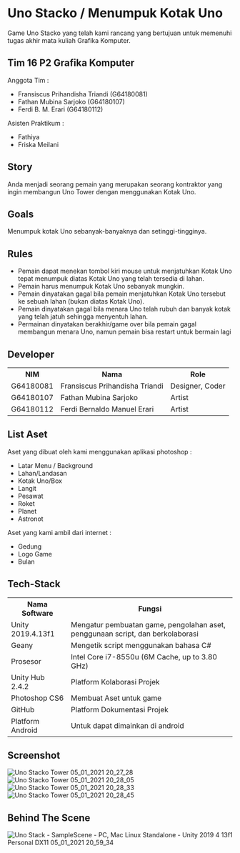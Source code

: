 # Uno Stacko / Menumpuk Kotak Uno
Game Uno Stacko yang telah kami rancang yang bertujuan untuk memenuhi tugas akhir mata kuliah Grafika Komputer.

## Tim 16 P2 Grafika Komputer

Anggota Tim :
- Fransiscus Prihandisha Triandi (G64180081)
- Fathan Mubina Sarjoko (G64180107)
- Ferdi B. M. Erari (G64180112)

Asisten Praktikum :
- Fathiya
- Friska Meilani

## Story
Anda menjadi seorang pemain yang merupakan seorang kontraktor yang ingin membangun Uno Tower dengan menggunakan Kotak Uno.

## Goals
Menumpuk kotak Uno sebanyak-banyaknya dan setinggi-tingginya.

## Rules
- Pemain dapat menekan tombol kiri mouse untuk menjatuhkan Kotak Uno tepat menumpuk diatas Kotak Uno yang telah tersedia di lahan.
- Pemain harus menumpuk Kotak Uno sebanyak mungkin.
- Pemain dinyatakan gagal bila pemain menjatuhkan Kotak Uno tersebut ke sebuah lahan (bukan diatas Kotak Uno).
- Pemain dinyatakan gagal bila menara Uno telah rubuh dan banyak kotak yang telah jatuh sehingga menyentuh lahan.
- Permainan dinyatakan berakhir/game over bila pemain gagal membangun menara Uno, namun pemain bisa restart untuk bermain lagi 

## Developer
<table>
  <th>
    NIM
  </th>
  <th>
    Nama
  </th>
  <th>
    Role
  </th>
  <tr>
    <td>
      G64180081
    </td>
    <td>
      Fransiscus Prihandisha Triandi
    </td>
    <td>
      Designer, Coder
  </tr>
  <tr>
    <td>
      G64180107
    </td>
    <td>
      Fathan Mubina Sarjoko
    </td>
    <td>
      Artist
    </tr>
    <tr>
      <td>
      G64180112
    </td>
    <td>
    	Ferdi Bernaldo Manuel Erari
    </td>
    <td>
      Artist
</table>

## List Aset 
Aset yang dibuat oleh kami menggunakan aplikasi photoshop :
- Latar Menu / Background
- Lahan/Landasan
- Kotak Uno/Box
- Langit
- Pesawat
- Roket
- Planet
- Astronot

Aset yang kami ambil dari internet :
- Gedung
- Logo Game
- Bulan

## Tech-Stack
<table>
  <th>
    Nama Software
  </th>
  <th>
    Fungsi
  </th>
  <tr>
    <td>
      Unity 2019.4.13f1
    </td>
    <td>
      Mengatur pembuatan game, pengolahan aset, penggunaan script, dan berkolaborasi
    </td>
  </tr>
  <tr>
    <td>
      Geany
    </td>
    <td>
      Mengetik script menggunakan bahasa C#
    </td>
    </tr>
    <tr>
      <td>
      Prosesor
    </td>
    <td>
    	Intel Core i7-8550u (6M Cache, up to 3.80 GHz)
    </td>
       </tr>
    <tr>
      <td>
      Unity Hub 2.4.2
    </td>
    <td>
    	Platform Kolaborasi Projek
    </td>
      </tr>
    <tr>
      <td>
      Photoshop CS6
    </td>
    <td>
    	Membuat Aset untuk game
    </td>
      </tr>
    <tr>
      <td>
      GitHub
    </td>
    <td>
    	Platform Dokumentasi Projek
    </td>
      </tr>
    <tr>
      <td>
      Platform Android
    </td>
    <td>
    	Untuk dapat dimainkan di android
    </td>
</table>

## Screenshot
![Uno Stacko Tower 05_01_2021 20_27_28](https://user-images.githubusercontent.com/60084283/103651980-fb038c80-4f94-11eb-9fc9-e00d2a0c1f28.png)
![Uno Stacko Tower 05_01_2021 20_28_05](https://user-images.githubusercontent.com/60084283/103652006-0656b800-4f95-11eb-9c9f-3603686fc365.png)
![Uno Stacko Tower 05_01_2021 20_28_33](https://user-images.githubusercontent.com/60084283/103652022-0bb40280-4f95-11eb-97cd-f920864119c6.png)
![Uno Stacko Tower 05_01_2021 20_28_45](https://user-images.githubusercontent.com/60084283/103652037-0fe02000-4f95-11eb-909b-e64d7b368ce2.png)

## Behind The Scene
![Uno Stack - SampleScene - PC, Mac   Linux Standalone - Unity 2019 4 13f1 Personal _DX11_ 05_01_2021 20_59_34](https://user-images.githubusercontent.com/60084283/103654837-fd67e580-4f98-11eb-858c-2bf041ca3e8b.png)
